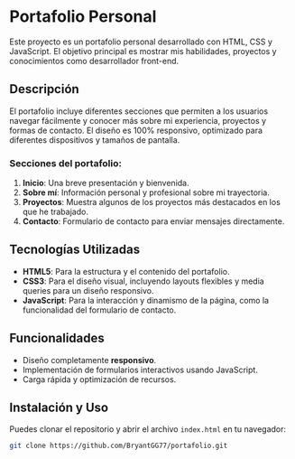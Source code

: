 # Portafolio Personal

Este proyecto es un portafolio personal desarrollado con HTML, CSS y JavaScript. El objetivo principal es mostrar mis habilidades, proyectos y conocimientos como desarrollador front-end.

## Descripción

El portafolio incluye diferentes secciones que permiten a los usuarios navegar fácilmente y conocer más sobre mi experiencia, proyectos y formas de contacto. El diseño es 100% responsivo, optimizado para diferentes dispositivos y tamaños de pantalla.

### Secciones del portafolio:
1. **Inicio**: Una breve presentación y bienvenida.
2. **Sobre mí**: Información personal y profesional sobre mi trayectoria.
3. **Proyectos**: Muestra algunos de los proyectos más destacados en los que he trabajado.
4. **Contacto**: Formulario de contacto para enviar mensajes directamente.

## Tecnologías Utilizadas

- **HTML5**: Para la estructura y el contenido del portafolio.
- **CSS3**: Para el diseño visual, incluyendo layouts flexibles y media queries para un diseño responsivo.
- **JavaScript**: Para la interacción y dinamismo de la página, como la funcionalidad del formulario de contacto.

## Funcionalidades

- Diseño completamente **responsivo**.
- Implementación de formularios interactivos usando JavaScript.
- Carga rápida y optimización de recursos.

## Instalación y Uso

Puedes clonar el repositorio y abrir el archivo `index.html` en tu navegador:

```bash
git clone https://github.com/BryantGG77/portafolio.git
